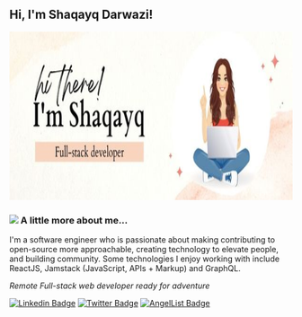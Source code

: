 
<h2> Hi, I'm Shaqayq Darwazi! </h2>
<img src="https://github.com/shaqayq/shaqayq/blob/master/I'm%20Shaqayq.jpg" alt="banner that says Monica Powell - software engineer, content creator and community organizer alongside a cartoon illustration of Monica" width="900" height="300">


### <img src="https://media.giphy.com/media/XGma2iRIHTKkwqRkFl/giphy.gif" width="50"> A little more about me...  
I'm a software engineer who is passionate about making contributing to open-source more approachable, creating technology to elevate people, and building community. Some technologies I enjoy working with include ReactJS, Jamstack (JavaScript, APIs + Markup) and GraphQL.
<p><em>Remote Full-stack web developer ready for adventure</em></p>

[![Linkedin Badge](https://img.shields.io/badge/-shaqayq%20Darwazi-blue?style=flat-square&logo=Linkedin&logoColor=white&link=https://www.linkedin.com/in/shaqayq-darwazi/)](https://www.linkedin.com/in/shaqayq-darwazi-0a7487233/)
[![Twitter Badge](https://img.shields.io/badge/-@Shaqayq_Darwazi_-1ca0f1?style=flat-square&labelColor=1ca0f1&logo=twitter&logoColor=white&link=https://twitter.com/DarwaziShaqayq)](https://twitter.com/DarwaziShaqayq)
[![AngelList Badge](https://img.shields.io/badge/-Shaqayq-0A0A0A?style=flat-square&labelColor=black&logo=AngelList.to&link=https://angel.co/u/shaqayq-darwazi)](https://angel.co/u/shaqayq-darwazi)




